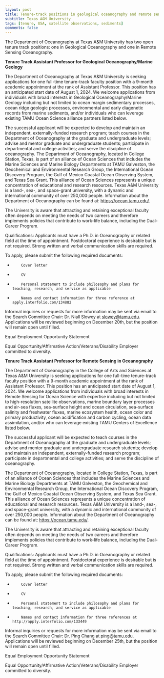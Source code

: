 ```yaml
---
layout: post
title: Tenure-track positions in geological oceanography and remote sensing oceanography (College station, Texas)
subtitle: Texas A&M University
tags: [tenure, USA, satellite observations, sediments]
comments: false
---
```

The Department of Oceanography at Texas A&M University has two open tenure
track positions: one in Geological Oceanography and one in Remote Sensing
Oceanography.

**Tenure Track Assistant Professor for Geological Oceanography/Marine
Geology**

The Department of Oceanography at Texas A&M University is seeking
applications for one full-time tenure-track faculty position with a 9-month
academic appointment at the rank of Assistant Professor. This position has
an anticipated start date of August 1, 2024. We welcome applications from
individuals with broad interests in Geological Oceanography/Marine Geology
including but not limited to ocean margin sedimentary processes, ocean
ridge geologic processes, environmental and early diagenetic records from
marine sediments, and/or individuals who can leverage existing TAMU Ocean
Science alliance partners listed below.

The successful applicant will be expected to develop and maintain an
independent, externally-funded research program; teach courses in the
Department of Oceanography at the graduate and undergraduate levels; advise
and mentor graduate and undergraduate students; participate in departmental
and college activities; and serve the discipline of oceanography. The
Department of Oceanography, located in College Station, Texas, is part of
an alliance of Ocean Sciences that includes the Marine Sciences and Marine
Biology Departments at TAMU Galveston, the Geochemical and Environmental
Research Group, the International Ocean Discovery Program, the Gulf of
Mexico Coastal Ocean Observing System, and Texas Sea Grant. This alliance
of Ocean Sciences represents a unique concentration of educational and
research resources. Texas A&M University is a land-, sea-, and space-grant
university, with a dynamic and international community of over 250,000
people. Information about the Department of Oceanography can be found at:
https://ocean.tamu.edu/.

The University is aware that attracting and retaining exceptional faculty
often depends on meeting the needs of two careers and therefore implements
policies that contribute to work-life balance, including the Dual-Career
Program.

Qualifications: Applicants must have a Ph.D. in Oceanography or related
field at the time of appointment. Postdoctoral experience is desirable but
is not required. Strong written and verbal communication skills are
required.



To apply, please submit the following required documents:

-         Cover letter

-         CV

-         Personal statement to include philosophy and plans for teaching, research, and service as applicable

-         Names and contact information for three reference at apply.interfolio.com/134882



Informal inquiries or requests for more information may be sent via email
to the Search Committee Chair: Dr. Niall Slowey at slowey@tamu.edu.
Applications will be reviewed beginning on December 20th, but the position will remain
open until filled.

Equal Employment Opportunity Statement

Equal Opportunity/Affirmative Action/Veterans/Disability Employer
committed to diversity.


**Tenure Track Assistant Professor for Remote Sensing in Oceanography**


The Department of Oceanography in the College of Arts and Sciences at Texas
A&M University is seeking applications for one full-time tenure-track
faculty position with a 9-month academic appointment at the rank of
Assistant Professor.  This position has an anticipated start date of August
1, 2024. We welcome applications from individuals with broad interests in
Remote Sensing for Ocean Science with expertise including but not limited
to high-resolution satellite observations, marine boundary layer processes
and air-sea fluxes, sea-surface height and ocean circulation, sea-surface
salinity and freshwater fluxes, marine ecosystem health, ocean color and
primary productivity, ocean acidification and carbon cycling, ocean data
assimilation, and/or who can leverage existing TAMU Centers of Excellence
listed below.


The successful applicant will be expected to teach courses in the
Department of Oceanography at the graduate and undergraduate levels; advise
and mentor graduate and undergraduate research students; develop and
maintain an independent, externally-funded research program; participate in
departmental and college activities; and serve the discipline of
oceanography.

The Department of Oceanography, located in College Station, Texas, is part
of an alliance of Ocean Sciences that includes the Marine Sciences and
Marine Biology Departments at TAMU Galveston, the Geochemical and
Environmental Research Group, the International Ocean Discovery Program,
the Gulf of Mexico Coastal Ocean Observing System, and Texas Sea Grant.
This alliance of Ocean Sciences represents a unique concentration of
educational and research resources. Texas A&M University is a land-, sea-,
and space-grant university, with a dynamic and international community of
over 250,000 people. Information about the Department of Oceanography can
be found at: https://ocean.tamu.edu/.

The University is aware that attracting and retaining exceptional faculty
often depends on meeting the needs of two careers and therefore implements
policies that contribute to work-life balance, including the Dual-Career
Program.

Qualifications: Applicants must have a Ph.D. in Oceanography or related
field at the time of appointment. Postdoctoral experience is desirable but
is not required. Strong written and verbal communication skills are
required.



To apply, please submit the following required documents:

-         Cover letter

-         CV

-         Personal statement to include philosophy and plans for teaching, research, and service as applicable

-         Names and contact information for three references at http://apply.interfolio.com/133449

Informal inquiries or requests for more information may be sent via email
to the Search Committee Chair: Dr. Ping Chang at ping@tamu.edu.  Applications
will be reviewed beginning on December 25th, but the position will remain
open until filled.


Equal Employment Opportunity Statement

Equal Opportunity/Affirmative Action/Veterans/Disability Employer
committed to diversity.
